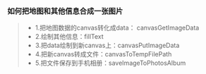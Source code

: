 ### 如何把地图和其他信息合成一张图片
> * 1.把地图数据的canvas转化成data： canvasGetImageData
> * 2.绘制其他信息：fillText
> * 3.把data绘制到新canvas上：canvasPutImageData
> * 4.把新canvas转成文件：canvasToTempFilePath
> * 5.把文件保存到手机相册：saveImageToPhotosAlbum

